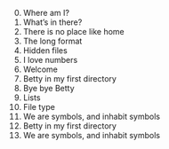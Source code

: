 0. Where am I?
1. What’s in there?
2. There is no place like home
3. The long format
4. Hidden files
5. I love numbers
6. Welcome
7. Betty in my first directory
8. Bye bye Betty
11. Lists
12. File type
13. We are symbols, and inhabit symbols
7. Betty in my first directory
13. We are symbols, and inhabit symbols
